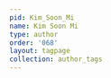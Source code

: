 ```yaml
---
pid: Kim_Soon_Mi
name: Kim Soon Mi
type: author
order: '068'
layout: tagpage
collection: author_tags
---
```

